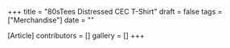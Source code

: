 +++
title = "80sTees Distressed CEC T-Shirt"
draft = false
tags = ["Merchandise"]
date = ""

[Article]
contributors = []
gallery = []
+++